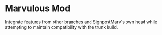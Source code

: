 # Marvulous Mod #
Integrate features from other branches and SignpostMarv's own head while attempting to maintain compatibility with the trunk build.